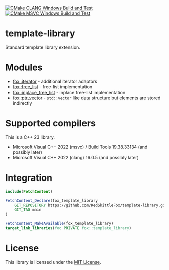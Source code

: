[![CMake CLANG Windows Build and Test](https://github.com/RedSkittleFox/template-library/actions/workflows/cmake-clang-windows.yml/badge.svg)](https://github.com/RedSkittleFox/template-library/actions/workflows/cmake-clang-windows.yml)
[![CMake MSVC Windows Build and Test](https://github.com/RedSkittleFox/template-library/actions/workflows/cmake-msvc-windows.yml/badge.svg)](https://github.com/RedSkittleFox/template-library/actions/workflows/cmake-msvc-windows.yml)

# template-library
Standard template library extension.

# Modules

- [fox::iterator](/include/fox/iterator) - additional iterator adaptors
- [fox::free_list](/include/fox/free_list.hpp) - free-list implementation
- [fox::inplace_free_list](/include/fox/inplace_free_list.hpp) - inplace free-list implementation
- [fox::ptr_vector](/include/fox/ptr_vector.hpp) - `std::vector` like data structure but elements are stored indirectly

# Supported compilers

This is a C++ 23 library.

- Microsoft Visual C++ 2022 (msvc) / Build Tools 19.38.33134 (and possibly later)
- Microsoft Visual C++ 2022 (clang) 16.0.5 (and possibly later)

# Integration

```cmake
include(FetchContent)

FetchContent_Declare(fox_template_library 
    GIT_REPOSITORY https://github.com/RedSkittleFox/template-library.git
    GIT_TAG main
)

FetchContent_MakeAvailable(fox_template_library)
target_link_libraries(foo PRIVATE fox::template_library)
```

# License
This library is licensed under the [MIT License](LICENSE).
